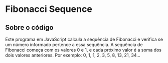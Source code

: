
# Fibonacci Sequence

## Sobre o código

Este programa em JavaScript calcula a sequência de Fibonacci e verifica se um número informado pertence a essa sequência. A sequência de Fibonacci começa com os valores 0 e 1, e cada próximo valor é a soma dos dois valores anteriores. Por exemplo: 0, 1, 1, 2, 3, 5, 8, 13, 21, 34...